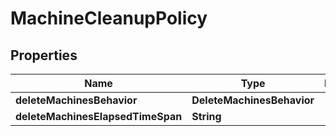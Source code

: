 

# MachineCleanupPolicy


## Properties

Name | Type | Description | Notes
------------ | ------------- | ------------- | -------------
**deleteMachinesBehavior** | **DeleteMachinesBehavior** |  |  [optional]
**deleteMachinesElapsedTimeSpan** | **String** |  |  [optional]



